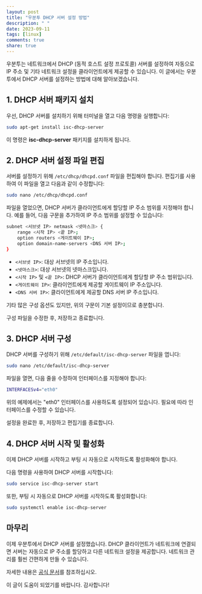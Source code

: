```yaml
---
layout: post
title: "우분투 DHCP 서버 설정 방법"
description: " "
date: 2023-09-11
tags: [linux]
comments: true
share: true
---
```


우분투는 네트워크에서 DHCP (동적 호스트 설정 프로토콜) 서버를 설정하여 자동으로 IP 주소 및 기타 네트워크 설정을 클라이언트에게 제공할 수 있습니다. 이 글에서는 우분투에서 DHCP 서버를 설정하는 방법에 대해 알아보겠습니다.

## 1. DHCP 서버 패키지 설치

우선, DHCP 서버를 설치하기 위해 터미널을 열고 다음 명령을 실행합니다:

```bash
sudo apt-get install isc-dhcp-server
```

이 명령은 **isc-dhcp-server** 패키지를 설치하게 됩니다.

## 2. DHCP 서버 설정 파일 편집

서버를 설정하기 위해 `/etc/dhcp/dhcpd.conf` 파일을 편집해야 합니다. 편집기를 사용하여 이 파일을 열고 다음과 같이 수정합니다:

```bash
sudo nano /etc/dhcp/dhcpd.conf
```

파일을 열었으면, DHCP 서버가 클라이언트에게 할당할 IP 주소 범위를 지정해야 합니다. 예를 들어, 다음 구문을 추가하여 IP 주소 범위를 설정할 수 있습니다:

```bash
subnet <서브넷 IP> netmask <넷마스크> {
    range <시작 IP> <끝 IP>;
    option routers <게이트웨이 IP>;
    option domain-name-servers <DNS 서버 IP>;
}
```

- `<서브넷 IP>`: 대상 서브넷의 IP 주소입니다.
- `<넷마스크>`: 대상 서브넷의 넷마스크입니다.
- `<시작 IP>` 및 `<끝 IP>`: DHCP 서버가 클라이언트에게 할당할 IP 주소 범위입니다.
- `<게이트웨이 IP>`: 클라이언트에게 제공할 게이트웨이 IP 주소입니다.
- `<DNS 서버 IP>`: 클라이언트에게 제공할 DNS 서버 IP 주소입니다.

기타 많은 구성 옵션도 있지만, 위의 구문이 기본 설정이므로 충분합니다.

구성 파일을 수정한 후, 저장하고 종료합니다.

## 3. DHCP 서버 구성

DHCP 서버를 구성하기 위해 `/etc/default/isc-dhcp-server` 파일을 엽니다:

```bash
sudo nano /etc/default/isc-dhcp-server
```

파일을 열면, 다음 줄을 수정하여 인터페이스를 지정해야 합니다:

```bash
INTERFACESv4="eth0"
```

위의 예제에서는 "eth0" 인터페이스를 사용하도록 설정되어 있습니다. 필요에 따라 인터페이스를 수정할 수 있습니다.

설정을 완료한 후, 저장하고 편집기를 종료합니다.

## 4. DHCP 서버 시작 및 활성화

이제 DHCP 서버를 시작하고 부팅 시 자동으로 시작하도록 활성화해야 합니다.

다음 명령을 사용하여 DHCP 서버를 시작합니다:

```bash
sudo service isc-dhcp-server start
```

또한, 부팅 시 자동으로 DHCP 서버를 시작하도록 활성화합니다:

```bash
sudo systemctl enable isc-dhcp-server
```

## 마무리

이제 우분투에서 DHCP 서버를 설정했습니다. DHCP 클라이언트가 네트워크에 연결되면 서버는 자동으로 IP 주소를 할당하고 다른 네트워크 설정을 제공합니다. 네트워크 관리를 훨씬 간편하게 만들 수 있습니다.

자세한 내용은 [공식 문서](https://help.ubuntu.com/lts/serverguide/dhcp.html)를 참조하십시오.

이 글이 도움이 되었기를 바랍니다. 감사합니다!